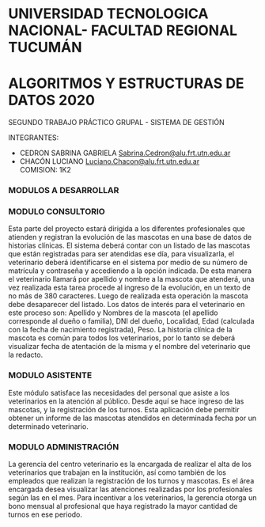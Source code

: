 # UNIVERSIDAD TECNOLOGICA NACIONAL- FACULTAD REGIONAL TUCUMÁN
# ALGORITMOS Y ESTRUCTURAS DE DATOS 2020
SEGUNDO TRABAJO PRÁCTICO GRUPAL - SISTEMA DE GESTIÓN



INTEGRANTES:          
 - CEDRON SABRINA GABRIELA Sabrina.Cedron@alu.frt.utn.edu.ar       
 - CHACÓN LUCIANO  Luciano.Chacon@alu.frt.utn.edu.ar               
COMISION: 1K2              
               
               
### MODULOS A DESARROLLAR
### MODULO CONSULTORIO                    
Esta parte del proyecto estará dirigida a los diferentes profesionales que atienden y registran la
evolución de las mascotas en una base de datos de historias clínicas. El sistema deberá contar con un listado de
las mascotas que están registradas para ser atendidas ese día, para visualizarla, el veterinario deberá
identificarse en el sistema por medio de su número de matrícula y contraseña y accediendo a la opción indicada.
De esta manera el veterinario llamará por apellido y nombre a la mascota que atenderá, una vez realizada esta
tarea procede al ingreso de la evolución, en un texto de no más de 380 caracteres. Luego de realizada esta
operación la mascota debe desaparecer del listado.
Los datos de interés para el veterinario en este proceso son: Apellido y Nombres de la mascota (el
apellido corresponde al dueño o familia), DNI del dueño, Localidad, Edad (calculada con la fecha de nacimiento
registrada), Peso.
La historia clínica de la mascota es común para todos los veterinarios, por lo tanto se deberá visualizar
fecha de atentación de la misma y el nombre del veterinario que la redacto.

                  
                   
### MODULO ASISTENTE             
Este módulo satisface las necesidades del personal que asiste a los veterinarios en la atención al
público. Desde aquí se hace ingreso de las mascotas, y la registración de los turnos.
Esta aplicación debe permitir obtener un informe de las mascotas atendidos en determinada fecha
por un determinado veterinario.

                    
### MODULO ADMINISTRACIÓN
La gerencia del centro veterinario es la encargada de realizar el alta de los veterinarios que trabajan
en la institución, así como también de los empleados que realizan la registración de los turnos y mascotas.
Es el área encargada desea visualizar las atenciones realizadas por los profesionales según las en el
mes.
Para incentivar a los veterinarios, la gerencia otorga un bono mensual al profesional que haya
registrado la mayor cantidad de turnos en ese periodo.
